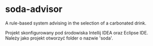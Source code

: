 # soda-advisor
A rule-based system advising in the selection of a carbonated drink.

Projekt skonfigurowany pod środowiska Intellij IDEA oraz Eclipse IDE. Należy jako projekt otworzyć folder o nazwie 'soda'.
